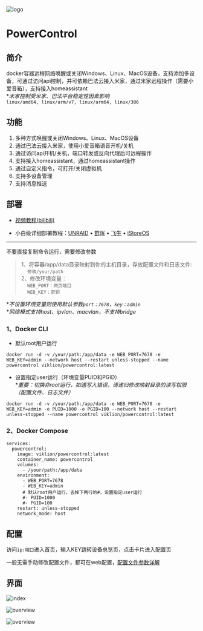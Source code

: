 ![logo](https://github.com/user-attachments/assets/8738de3a-23a3-48d1-bb91-23b152551122)

# PowerControl
## 简介
docker容器远程网络唤醒或关闭Windows、Linux、MacOS设备，支持添加多设备，可通过访问api控制，并可依赖巴法云接入米家，通过米家远程操作（需要小爱音箱），支持接入homeassistant  
**米家控制受米家、巴法平台稳定性因素影响*  
`linux/amd64, linux/arm/v7, linux/arm64, linux/386`

## 功能
1. 多种方式唤醒或关闭Windows、Linux、MacOS设备
1. 通过巴法云接入米家，使用小爱音箱语音开机/关机
1. 通过访问api开机/关机，端口转发或反向代理后可远程操作
1. 支持接入homeassistant，通过homeassistant操作
1. 通过自定义指令，可打开/关闭虚拟机
1. 支持多设备管理
1. 支持消息推送

## 部署
* [视频教程(bilibili)](https://www.bilibili.com/video/BV1cykZY7Er9)

* 小白级详细部署教程：[UNRAID](https://github.com/viklion/PowerControl/blob/main/UNRAID.md) • [群晖](https://github.com/viklion/PowerControl/blob/main/DSM.md) • [飞牛](https://github.com/viklion/PowerControl/blob/main/FNOS.md) • [iStoreOS](https://github.com/viklion/PowerControl/blob/main/iStoreOS.md)

<hr>

不要直接复制命令运行，需要修改参数  
> 1、将容器/app/data目录映射到你的主机目录，存放配置文件和日志文件:  
&nbsp;&nbsp;&nbsp;&nbsp;`修改/your/path`  
2、修改环境变量：  
&nbsp;&nbsp;&nbsp;&nbsp;`WEB_PORT：网页端口`  
&nbsp;&nbsp;&nbsp;&nbsp;`WEB_KEY：密钥`

**不设置环境变量则使用默认参数`port：7678`，`key：admin`*  
**网络模式支持host、ipvlan、macvlan，不支持bridge*
### 1、Docker CLI
+ 默认root用户运行
```
docker run -d -v /your/path:/app/data -e WEB_PORT=7678 -e WEB_KEY=admin --network host --restart unless-stopped --name powercontrol viklion/powercontrol:latest
```
+ 设置指定user运行（环境变量PUID和PGID）  
**重要：切换非root运行，如遇写入错误，请递归修改映射目录的读写权限（配置文件、日志文件）*
```
docker run -d -v /your/path:/app/data -e WEB_PORT=7678 -e WEB_KEY=admin -e PUID=1000 -e PGID=100 --network host --restart unless-stopped --name powercontrol viklion/powercontrol:latest
```

### 2、Docker Compose
```
services:
  powercontrol:
    image: viklion/powercontrol:latest
    container_name: powercontrol
    volumes:
      - /your/path:/app/data
    environment:
      - WEB_PORT=7678
      - WEB_KEY=admin
      # 默认root用户运行，去掉下两行的#，设置指定user运行
      #- PUID=1000
      #- PGID=100
    restart: unless-stopped
    network_mode: host
```

## 配置
访问`ip:端口`进入首页，输入KEY跳转设备总览页，点击卡片进入配置页

一般无需手动修改配置文件，都可在web配置，[配置文件参数详解](https://github.com/viklion/PowerControl/blob/main/YAML.md)

## 界面
![index](https://github.com/user-attachments/assets/3df4b928-0cf9-4deb-a478-5681dc77b586)

![overview](https://github.com/user-attachments/assets/55e711fa-c2d3-4030-9525-31b0eded9d5c)

![overview](https://github.com/user-attachments/assets/d272cbd9-0133-4785-a5c0-fba1bcd423f4)
